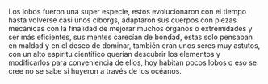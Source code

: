 Los lobos fueron una super especie, estos evolucionaron con el tiempo hasta volverse casi unos cíborgs, adaptaron sus cuerpos con piezas mecánicas con la finalidad de mejorar muchos órganos o extremidades y ser más eficientes, sus mentes carecían de bondad, estas solo pensaban en maldad y en el deseo de dominar, también eran unos seres muy astutos, con un alto espíritu científico querían descubrir los elementos y modificarlos para conveniencia de ellos, hoy habitan pocos lobos o eso se cree no se sabe si huyeron a través de los océanos. 
